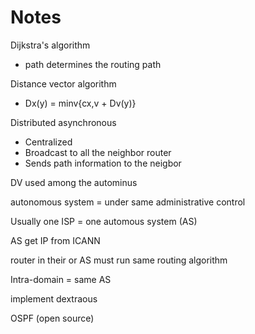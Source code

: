 # Notes

Dijkstra's algorithm
  - path determines the routing path

Distance vector algorithm
  - Dx(y) = minv{cx,v + Dv(y)}
  
Distributed asynchronous
  - Centralized
  - Broadcast to all the neighbor router
  - Sends path information to the neigbor
  
DV used among the autominus

autonomous system = under same administrative control

Usually one ISP = one automous system (AS)

AS get IP from ICANN

router in their or AS must run same routing algorithm

Intra-domain = same AS 

implement dextraous

OSPF (open source)

